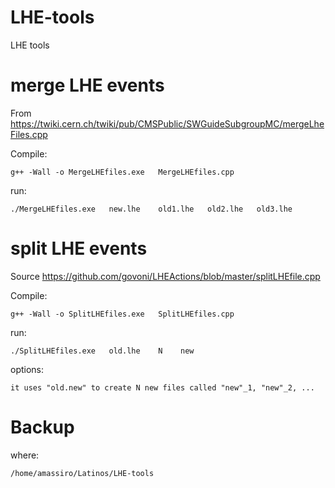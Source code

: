 LHE-tools
=========

LHE tools

merge LHE events
====

From https://twiki.cern.ch/twiki/pub/CMSPublic/SWGuideSubgroupMC/mergeLheFiles.cpp

Compile:

    g++ -Wall -o MergeLHEfiles.exe   MergeLHEfiles.cpp

run:

    ./MergeLHEfiles.exe   new.lhe    old1.lhe   old2.lhe   old3.lhe





split LHE events
====

Source https://github.com/govoni/LHEActions/blob/master/splitLHEfile.cpp

Compile:

    g++ -Wall -o SplitLHEfiles.exe   SplitLHEfiles.cpp

run:

    ./SplitLHEfiles.exe   old.lhe    N    new

options:

    it uses "old.new" to create N new files called "new"_1, "new"_2, ...


Backup
====

where:

    /home/amassiro/Latinos/LHE-tools

